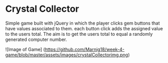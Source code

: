 # Crystal Collector


Simple game built with jQuery in which the player clicks gem buttons that have values associated to them. each button click adds the assigned value to the users total. The aim is to get the users total to equal a randomly generated computer number.

![Image of Game]
(https://github.com/Marnig18/week-4-game/blob/master/assets/images/crystalCollectorimg.png)